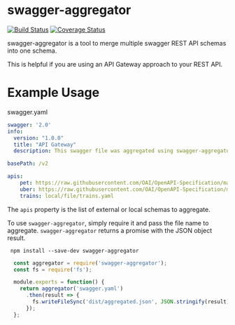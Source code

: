 # swagger-aggregator

[![Build Status](https://travis-ci.org/prestonvanloon/swagger-aggregator.svg?branch=master)](https://travis-ci.org/prestonvanloon/swagger-aggregator)
[![Coverage Status](https://coveralls.io/repos/github/prestonvanloon/swagger-aggregator/badge.svg?branch=master)](https://coveralls.io/github/prestonvanloon/swagger-aggregator?branch=master)

swagger-aggregator is a tool to merge multiple swagger REST API schemas into one schema.

This is helpful if you are using an API Gateway approach to your REST API.

# Example Usage

swagger.yaml

```yaml
swagger: '2.0'
info:
  version: "1.0.0"
  title: "API Gateway"
  description: This swagger file was aggregated using swagger-aggregator!

basePath: /v2

apis:
    pet: https://raw.githubusercontent.com/OAI/OpenAPI-Specification/master/examples/v2.0/yaml/petstore.yaml
    uber: https://raw.githubusercontent.com/OAI/OpenAPI-Specification/master/examples/v2.0/json/uber.json
    trains: local/file/trains.yaml
```

The `apis` property is the list of external or local schemas to aggregate.

To use `swagger-aggregator`, simply require it and pass the file name to aggregate. `swagger-aggregator` returns a promise with the JSON object result.

```
 npm install --save-dev swagger-aggregator
```

```javascript
  const aggregator = require('swagger-aggregator');
  const fs = require('fs');

  module.exports = function() {
    return aggregator('swagger.yaml')
      .then(result => {
        fs.writeFileSync('dist/aggregated.json', JSON.stringify(result));
      });
  };

```
